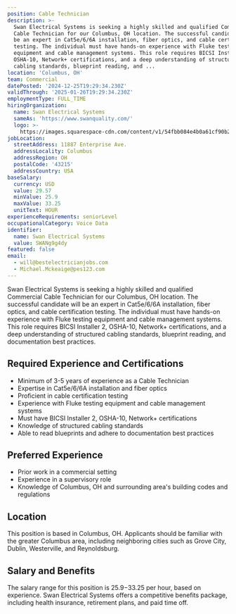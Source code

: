 ```yaml
---
position: Cable Technician
description: >-
  Swan Electrical Systems is seeking a highly skilled and qualified Commercial
  Cable Technician for our Columbus, OH location. The successful candidate will
  be an expert in Cat5e/6/6A installation, fiber optics, and cable certification
  testing. The individual must have hands-on experience with Fluke testing
  equipment and cable management systems. This role requires BICSI Installer 2,
  OSHA-10, Network+ certifications, and a deep understanding of structured
  cabling standards, blueprint reading, and ...
location: 'Columbus, OH'
team: Commercial
datePosted: '2024-12-25T19:29:34.230Z'
validThrough: '2025-01-26T19:29:34.230Z'
employmentType: FULL_TIME
hiringOrganization:
  name: Swan Electrical Systems
  sameAs: 'https://www.swanquality.com/'
  logo: >-
    https://images.squarespace-cdn.com/content/v1/54fbb084e4b0a61cf90b2a6b/1511915437509-KMEEKDHKFLZ8J2AD7Y8M/SWAN_logo_horz_black.jpg?format=1500w
jobLocation:
  streetAddress: 11887 Enterprise Ave.
  addressLocality: Columbus
  addressRegion: OH
  postalCode: '43215'
  addressCountry: USA
baseSalary:
  currency: USD
  value: 29.57
  minValue: 25.9
  maxValue: 33.25
  unitText: HOUR
experienceRequirements: seniorLevel
occupationalCategory: Voice Data
identifier:
  name: Swan Electrical Systems
  value: SWANg9g4dy
featured: false
email:
  - will@bestelectricianjobs.com
  - Michael.Mckeaige@pes123.com
---
```




Swan Electrical Systems is seeking a highly skilled and qualified Commercial Cable Technician for our Columbus, OH location. The successful candidate will be an expert in Cat5e/6/6A installation, fiber optics, and cable certification testing. The individual must have hands-on experience with Fluke testing equipment and cable management systems. This role requires BICSI Installer 2, OSHA-10, Network+ certifications, and a deep understanding of structured cabling standards, blueprint reading, and documentation best practices. 

## Required Experience and Certifications

- Minimum of 3-5 years of experience as a Cable Technician
- Expertise in Cat5e/6/6A installation and fiber optics
- Proficient in cable certification testing
- Experience with Fluke testing equipment and cable management systems
- Must have BICSI Installer 2, OSHA-10, Network+ certifications
- Knowledge of structured cabling standards
- Able to read blueprints and adhere to documentation best practices

## Preferred Experience

- Prior work in a commercial setting
- Experience in a supervisory role
- Knowledge of Columbus, OH and surrounding area's building codes and regulations

## Location

This position is based in Columbus, OH. Applicants should be familiar with the greater Columbus area, including neighboring cities such as Grove City, Dublin, Westerville, and Reynoldsburg.

## Salary and Benefits

The salary range for this position is $25.9-$33.25 per hour, based on experience. Swan Electrical Systems offers a competitive benefits package, including health insurance, retirement plans, and paid time off.